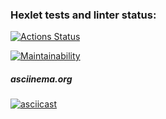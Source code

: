 ### Hexlet tests and linter status:
[![Actions Status](https://github.com/Abbat314/python-project-49/workflows/hexlet-check/badge.svg)](https://github.com/Abbat314/python-project-49/actions)

[![Maintainability](https://api.codeclimate.com/v1/badges/f7e220f77b852c2b831d/maintainability)](https://codeclimate.com/github/Abbat314/python-project-49/maintainability)

##### asciinema.org
[![asciicast](https://asciinema.org/a/u88ixdlVCayKyejONWQVkakBA.png)](https://asciinema.org/a/u88ixdlVCayKyejONWQVkakBA)
